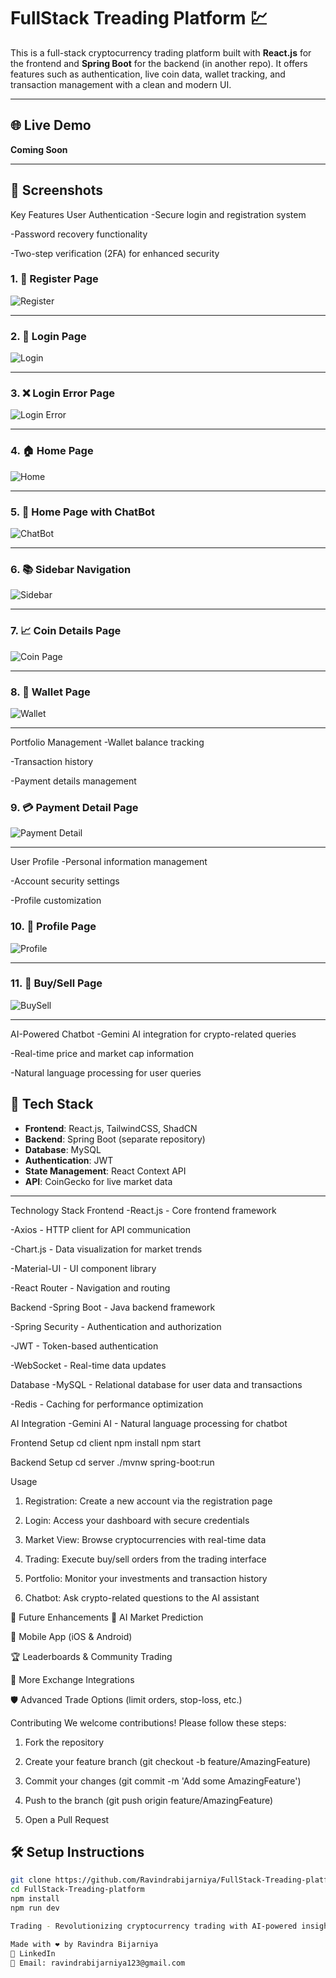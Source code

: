 
# FullStack Treading Platform 💹

This is a full-stack cryptocurrency trading platform built with **React.js** for the frontend and **Spring Boot** for the backend (in another repo). It offers features such as authentication, live coin data, wallet tracking, and transaction management with a clean and modern UI.

---

## 🌐 Live Demo
**Coming Soon**

---

## 📸 Screenshots
Key Features
User Authentication
-Secure login and registration system

-Password recovery functionality

-Two-step verification (2FA) for enhanced security


### 1. 📝 Register Page
![Register](assets/Register-page.png)

---

### 2. 🔐 Login Page
![Login](assets/Login-page.png)

---

### 3. ❌ Login Error Page
![Login Error](assets/Login-Error.png)

---

### 4. 🏠 Home Page
![Home](assets/Home-Page.png)

---

### 5. 🤖 Home Page with ChatBot
![ChatBot](assets/Home-ChatBot.png)

---

### 6. 📚 Sidebar Navigation
![Sidebar](assets/SideBar.png)

---

### 7. 📈 Coin Details Page
![Coin Page](assets/Coin-Page.png)

---

### 8. 👛 Wallet Page
![Wallet](assets/Wallet-Page.png)

---
Portfolio Management
-Wallet balance tracking

-Transaction history

-Payment details management
### 9. 💳 Payment Detail Page
![Payment Detail](assets/Payment-Detail-Page.png)

---
User Profile
-Personal information management

-Account security settings

-Profile customization



### 10. 👤 Profile Page
![Profile](assets/Profile-Page.png)

---

### 11. 🔁 Buy/Sell Page
![BuySell](assets/BuySell-Page.png)

---

AI-Powered Chatbot
-Gemini AI integration for crypto-related queries

-Real-time price and market cap information

-Natural language processing for user queries


## 🚀 Tech Stack

- **Frontend**: React.js, TailwindCSS, ShadCN
- **Backend**: Spring Boot (separate repository)
- **Database**: MySQL
- **Authentication**: JWT
- **State Management**: React Context API
- **API**: CoinGecko for live market data

---


Technology Stack
Frontend
-React.js - Core frontend framework

-Axios - HTTP client for API communication

-Chart.js - Data visualization for market trends

-Material-UI - UI component library

-React Router - Navigation and routing

Backend
-Spring Boot - Java backend framework

-Spring Security - Authentication and authorization

-JWT - Token-based authentication

-WebSocket - Real-time data updates

Database
-MySQL - Relational database for user data and transactions

-Redis - Caching for performance optimization

AI Integration
-Gemini AI - Natural language processing for chatbot

Frontend Setup
cd client
npm install
npm start

Backend Setup
cd server
./mvnw spring-boot:run

Usage
 1. Registration: Create a new account via the registration page

 2. Login: Access your dashboard with secure credentials

3. Market View: Browse cryptocurrencies with real-time data

4. Trading: Execute buy/sell orders from the trading interface

5. Portfolio: Monitor your investments and transaction history

6. Chatbot: Ask crypto-related questions to the AI assistant

🔮 Future Enhancements
🧠 AI Market Prediction

📱 Mobile App (iOS & Android)

🏆 Leaderboards & Community Trading

🔄 More Exchange Integrations

🛡️ Advanced Trade Options (limit orders, stop-loss, etc.)

Contributing
We welcome contributions! Please follow these steps:

 1. Fork the repository

 2. Create your feature branch (git checkout -b feature/AmazingFeature)

 3. Commit your changes (git commit -m 'Add some AmazingFeature')

 4. Push to the branch (git push origin feature/AmazingFeature)

 5. Open a Pull Request



## 🛠️ Setup Instructions

```bash
git clone https://github.com/Ravindrabijarniya/FullStack-Treading-platform.git
cd FullStack-Treading-platform
npm install
npm run dev

Trading - Revolutionizing cryptocurrency trading with AI-powered insights and seamless user experience.

Made with ❤️ by Ravindra Bijarniya
🔗 LinkedIn
📧 Email: ravindrabijarniya123@gmail.com
